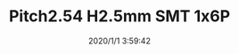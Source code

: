 ﻿---
layout: post 
title: Pitch2.54 H2.5mm SMT 1x6P
tags: LED WF
categories: housing-terminal
overview: Pitch2.54 H2.5mm SMT 1x6P
part_number: ST254H25001006002
thumb_img: static/202006/220-thumb-20200629074337.jpg
small_img: static/202006/220-20200629074337.jpg
date: 2020/1/1 3:59:42
---


<p>
	<br />
</p>

